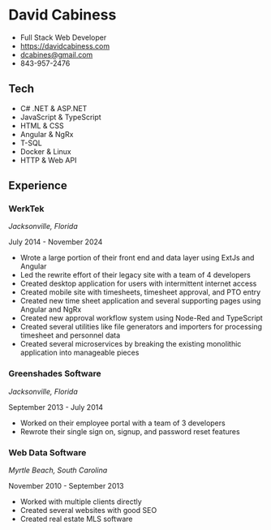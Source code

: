 # David Cabiness

- Full Stack Web Developer
- https://davidcabiness.com
- dcabines@gmail.com
- 843-957-2476

## Tech
- C# .NET & ASP.NET
- JavaScript & TypeScript
- HTML & CSS
- Angular & NgRx
- T-SQL
- Docker & Linux
- HTTP & Web API

## Experience

### WerkTek
*Jacksonville, Florida*

July 2014 - November 2024

- Wrote a large portion of their front end and data layer using ExtJs and Angular
- Led the rewrite effort of their legacy site with a team of 4 developers
- Created desktop application for users with intermittent internet access
- Created mobile site with timesheets, timesheet approval, and PTO entry
- Created new time sheet application and several supporting pages using Angular and NgRx
- Created new approval workflow system using Node-Red and TypeScript
- Created several utilities like file generators and importers for processing timesheet and personnel data
- Created several microservices by breaking the existing monolithic application into manageable pieces

### Greenshades Software
*Jacksonville, Florida*

September 2013 - July 2014

- Worked on their employee portal with a team of 3 developers
- Rewrote their single sign on, signup, and password reset features

### Web Data Software
*Myrtle Beach, South Carolina*

November 2010 - September 2013

- Worked with multiple clients directly
- Created several websites with good SEO
- Created real estate MLS software
